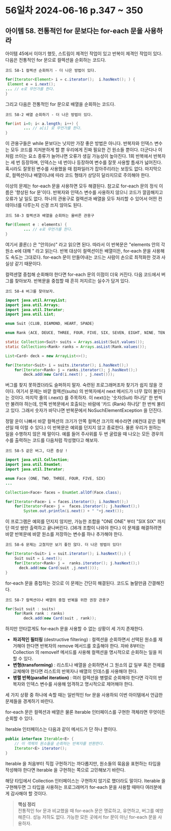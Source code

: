 # 56일차 2024-06-16 p.347 ~ 350

## 아이템 58. 전통적인 for 문보다는 for-each 문을 사용하라

아이템 45에서 이야기 했듯, 스트림이 제격인 작업이 있고 반복이 제격인 작업이 있다.
다음은 전통적인 for 문으로 컬렉션을 순회하는 코드다.

`코드 58-1 컬렉션 순회하기 - 더 나은 방법이 있다. `

```java
for(Iterator<Element> i = c.iterator();  i.hasNext(); ) {
 Element e = i.next();
... // e로 무언가를 한다.
}
```

그리고 다음은 전통적인 for 문으로 배열을 순회하는 코드다.

`코드 58-2 배열 순회하기 - 더 나은 방법이 있다.`

```java
for(int i=0; i< a.length; i++) {
        ... // a[i] 로 무언가를 한다.
}
```

이 관용구들은 while 문보다는 낫지만 가장 좋은 방법은 아니다.
반복자와 인덱스 변수는 모두 코드를 지저분하게 할 뿐 우리에게 진짜 필요한 건 원소들 뿐이다.
더군다나 이처럼 쓰이는 요소 종류가 늘어나면 오류가 생길 가능성이 높아진다. 
1회 반복에서 반복자는 세 번 등장하며, 인덱스는 네 번이나 등장하여 변수를 잘못 사용할 
틈새가 넗어진다. 혹시라도 잘못된 변수를 사용했을 때 컴파일러가 잡아주리라는 보장도 없다. 
마지막으로, 컬렉션이냐 배열이냐에 따라 코드 형태가 상당히 달라지므로 주의해야 한다.

이상의 문제는 for-each 문을 사용하면 모두 해결된다. 참고로 for-each 문의 정식 이름은
'향상된 for 문'이다. 반복자와 인덱스 변수를 사용하지 않으니 코드가 깔끔해지고 오류가 날 일도 없다.
하나의 관용구로 컬렉션과 배열을 모두 처리할 수 있어서 어떤 컨테이너를 다루는지 신경 쓰지 않아도 된다.

`코드 58-3 컬렉션과 배열을 순회하는 올바른 관용구`

```java
for(Element e : elements) {
        ... // e로 무언가를 한다.    
}
```
여기서 콜론(:) 은 "안의(in)" 라고 읽으면 된다. 따라서 이 반복문은 
"elements 안의 각 원소 e에 대해 " 라고 읽는다. 
반복 대상이 컬렉션이든 배열이든, for-each 문을 사용해도 속도는 그대로다.
for-each 문이 만들어내는 코드는 사람이 손으로 최적화한 것과 사실상 같기 때문이다.

컬력센열 중첩해 순회해야 한다면 for-each 문의 이점이 더욱 커진다. 
다음 코드에서 버그를 찾아보자. 반복문을 중첩할 때 흔히 저지르는 실수가 담겨 있다.

`코드 58-4 버그를 찾아보자.`

```java
import java.util.ArrayList;
import java.util.Arrays;
import java.util.Iterator;
import java.util.List;

enum Suit {CLUB, DIAMOND, HEART, SPADE}

enum Rank {ACE, DEUCE, THREE, FOUR, FIVE, SIX, SEVEN, EIGHT, NINE, TEN, JACK, QUEEN, KING}

static Collection<Suit> suits = Arrays.asList(Suit.values());
static Collections<Rank> ranks = Arrays.asList(Rank.values());

List<Card> deck = new ArrayList<>();

for(Iterator<Suit> i = suits.iterator(); i.hasNext();)
    for(Iterator<Rank> j = ranks.iterator(); j.hasNext();)
        deck.add(new Card(i.next() , j.next()));
```

버그를 찾지 못하겠더라도 슬퍼하지 말자. 숙련된 프로그래머조차 찾기가 쉽지 않을 것이다. 
여기서 문제는 바깥 컬렉션(suits) 의 반복자에서 next 메서드가 너무 많이 불린다는 것이다. 
마지막 줄의 i.next() 를 주목하자. 이 next()는 '숫자(Suit) 하나당' 한 번씩만 불려야 하는데,
안쪽 반복문에서 호출되는 바람에 '카드 (Rank) 하나당' 한 번씩 불리고 있다.
그래서 숫자가 바닥나면 반복문에서 NoSuchElementException 을 던진다.


정말 운이 나빠서 바깥 컬렉션의 크기가 안쪽 컬렉션 크기의 배수라면
(예컨대 같은 컬렉션일 때 이럴 수 있다.) 이 반복문은 예외를 던지지 않고
종료한다. 
물론 우리가 원하는 일을 수행하지 않은 채 말이다.
예를 들어 주사위를 두 번 굴렀을 때 나오는 모든 경우의 수를 출력하는 코드를 
다음처럼 작성했다고 해보자.

`코드 58-5 같은 버그, 다른 증상 !`

```java
import java.util.Collection;
import java.util.EnumSet;
import java.util.Iterator;

enum Face {ONE, TWO, THREE, FOUR, FIVE, SIX}
...

Collection<Face> faces = EnumSet.allOf(Face.class);

for(Iterator<Face> i = faces.iterator(); i.hasNext();) 
    for(Iterator<Face> j =  faces.iterator(); j.hasNext();)
        System.out.println(i.next() + " "+j.next());
```

이 프로그램은 예외를 던지지 않지만, 가능한 조합을 "ONE ONE" 부터 "SIX SIX" 까지
단 여섯 쌍만 출력하고 끝나버린다. (36개 조합이 나와야 한다.)
이 문제를 해결하려면 바깥 반복문에 바깥 원소를 저장하는 변수를 하나 추가해야 한다.

`코드 58-6 문제는 고쳤지만 보기 좋진 않다. 더 나은 방법이 있다!`

```java
for(Iterator<Suit> i = suit.iterator(); i.hasNext();) {
    Suit suit = i.next();
    for(Iterator<Rank> j =  ranks.iterator(); j.hasNext();)
      deck.add(new Card(suit ,j.next()));
}

```

for-each 문을 중첩하는 것으로 이 문제는 간단히 해결된다.
코드도 놀랄만큼 간결해진다.

`코드 58-7 컬렉션이나 배열의 중첩 반복을 위한 권장 관용구`

```java
for(Suit suit : suits)
    for(Rank rank : ranks)
        deck.add(new Card(suit , rank));
```
하지만 안타깝게도 for-each 문을 사용할 수 없는 상황이 세 가지 존재한다. 

- **파괴적인 필터링** (destructive filtering) : 컬렉션을 순회하면서 선택된 원소를 재거해야 한다면 반복자의 
remove 메서드를 호출해야 한다. 자바 8부터는 Collection 의 removeIf 메서드를 사용해 컬렉션을 명시적으로 순회하는 일을 피할 수 있다.
- **변형(transforming)**  : 리스트나 배열을 순회하면서 그 원소의 값 일부 혹은 전체를 교체해야 한다면 리스트의 반복자나 배열의 인데스를 사용해야 한다. 
- **병렬 반복(parallel iteration)** : 여러 컬렉션을 병렬로 순회해야 한다면 각각의 반복자와 인덱스 변수를 사용해 엄격하고 명시적으로 제어해야 한다. 


세 가지 상황 중 하나에 속할 때는 일반적인 for 문을 사용하되 이번 아이템에서 언급한 
문제들을 경계하기 바란다. 

for-each 문은 컬렉션과 배열은 물론 Iterable 인터페이스를 구현한 객체라면 무엇이든 
순회할 수 있다. 

Iterable 인터페이스는 다음과 같이 메서드가 단 하나 뿐이다. 

```java
public interface Iterable<E> {
    // 이 객체의 원소들을 순회하는 반복자를 반환한다.
    Iterator<E> iterator();
}
 ```

Iterable 을 처음부터 직접 구현하기는 까다롭지만, 원소들의 묶음을 표현하는 
타입을 작성해야 한다면 Iterable 을 구현하는 쪽으로 고민해보기 바란다.

해당 타입에서 Collection 인터페이스는 구현하지 않기로 했더라도 말이다. 
Iterable 을 구현해두면 그 타입을 사용하는 프로그래머가 for-each 문을 사용할 때마다
여러분에게 감사해야 할 것이다.

> **핵심 정리**
> <br/>
> 전통적인 for 문과 비교했을 때 for-each 문은 명료하고, 유연하고, 버그를 예방해준다.
> 성능 저하도 없다. 가능한 모든 곳에서 for 문이 아닌 for-each 문을 사용하자.
